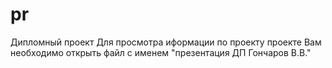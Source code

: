 # pr
Дипломный проект
Для просмотра иформации по проекту проекте Вам необходимо открыть файл с именем "презентация ДП Гончаров В.В."
